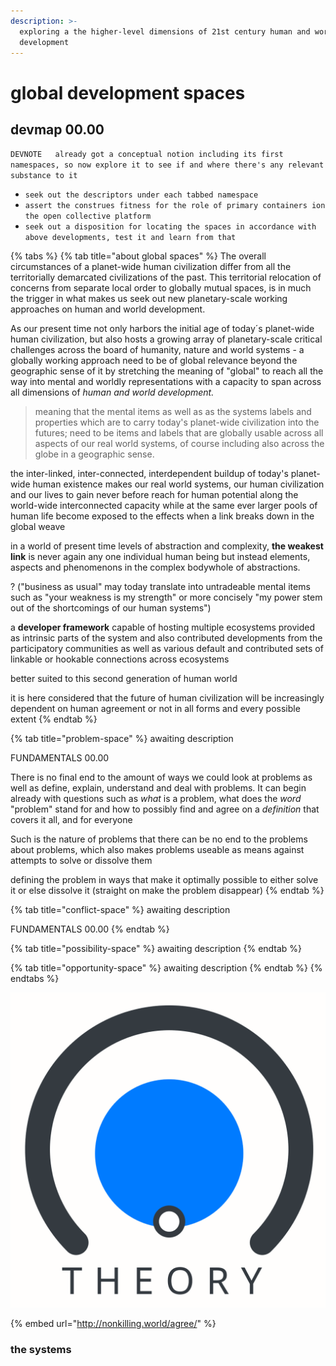 ```yaml
---
description: >-
  exploring a the higher-level dimensions of 21st century human and world
  development
---
```


# global development spaces

## devmap 00.00

`DEVNOTE  
already got a conceptual notion including its first namespaces, so now explore it to see if and where there's any relevant substance to it`

* `seek out the descriptors under each tabbed namespace`
*  `assert the construes fitness for the role of primary containers ion the open collective platform`
*  `seek out a disposition for locating the spaces in accordance with above developments, test it and learn from that`

{% tabs %}
{% tab title="about global spaces" %}
The overall circumstances of a planet-wide human civilization differ from all the territorially demarcated civilizations of the past. This territorial relocation of concerns from separate local order to globally mutual spaces, is in much the trigger in what makes us seek out new planetary-scale working approaches on human and world development. 

As our present time not only harbors the initial age of today´s planet-wide human civilization, but also hosts a growing array of planetary-scale critical challenges across the board of humanity, nature and world systems - a globally working approach need to be of global relevance beyond the geographic sense of it by stretching the meaning of "global" to reach all the way into mental and worldly representations with a capacity to span across all dimensions of _human and world development._

> meaning that the mental items as well as as the systems labels and properties which are to carry today's planet-wide civilization into the futures; need to be items and labels that are globally usable across all aspects of our real world systems, of course  including also across the globe in a geographic sense.

the inter-linked, inter-connected, interdependent buildup of today's planet-wide human existence makes our real world systems, our human civilization and our lives to gain never before reach for human potential along the world-wide interconnected capacity while at the same ever larger pools of human life become exposed to  the effects when a link breaks down in the global weave 

in a world of present time levels of abstraction and complexity, **the weakest link** is never again any one individual human being but instead elements, aspects and phenomenons in the complex bodywhole of abstractions. 

? \("business as usual" may today translate into untradeable mental items such as "your weakness is my strength" or more concisely "my power stem out of the shortcomings of our human systems"\)

a **developer framework** capable of hosting multiple ecosystems provided as intrinsic parts of the system and also contributed developments from the participatory communities as well as various default and contributed sets of linkable or hookable connections across ecosystems

better suited to this second generation of human world

it is here considered that the future of human civilization will be increasingly dependent on human agreement or not in all forms  and every possible extent
{% endtab %}

{% tab title="problem-space" %}
awaiting description

FUNDAMENTALS 00.00

There is no final end to the amount of ways we could look at problems as well as define, explain, understand and deal with problems. It can begin already with questions such as _what_ is a problem, what does the _word_ "problem" stand for  and how to possibly find and agree on a _definition_ that covers it all, and for everyone

Such is the nature of problems that there can be no end to the problems about problems, which also makes problems useable as means against attempts to solve or dissolve them



defining the problem in ways that make it optimally possible to either solve it or else dissolve it \(straight on make the problem disappear\)
{% endtab %}

{% tab title="conflict-space" %}
awaiting description

FUNDAMENTALS 00.00
{% endtab %}

{% tab title="possibility-space" %}
awaiting description
{% endtab %}

{% tab title="opportunity-space" %}
awaiting description
{% endtab %}
{% endtabs %}



![WHY CAN&apos;T I HYPERLINK IMAGES?](.gitbook/assets/icon-theory.svg)

{% embed url="http://nonkilling.world/agree/" %}



### the systems

